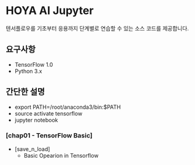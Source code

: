 # HOYA AI Jupyter

텐서플로우를 기초부터 응용까지 단계별로 연습할 수 있는 소스 코드를 제공합니다.

## 요구사항

- TensorFlow 1.0
- Python 3.x


## 간단한 설명

- export PATH=/root/anaconda3/bin:$PATH
- source activate tensorflow
- jupyter notebook

### [chap01 - TensorFlow Basic]

- [save_n_load]
  - Basic Opearion in Tensorflow

